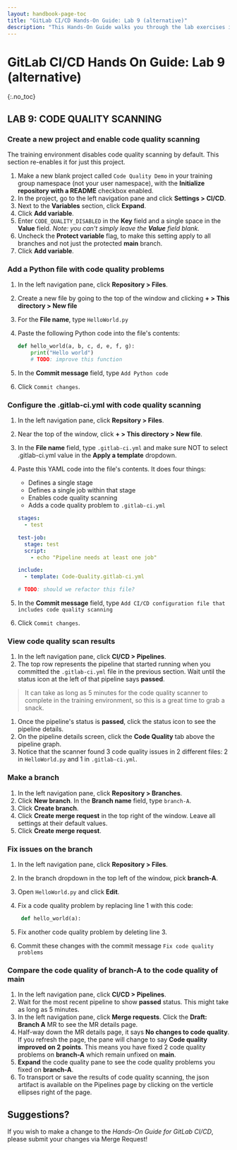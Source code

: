 ```yaml
---
layout: handbook-page-toc
title: "GitLab CI/CD Hands-On Guide: Lab 9 (alternative)"
description: "This Hands-On Guide walks you through the lab exercises in the GitLab CI/CD course."
---
```

# GitLab CI/CD Hands On Guide: Lab 9 (alternative)
{:.no_toc}

## LAB 9: CODE QUALITY SCANNING

### Create a new project and enable code quality scanning
The training environment disables code quality scanning by default. This section re-enables it for just this project.

1. Make a new blank project called `Code Quality Demo` in your training group namespace (not your user namespace), with the **Initialize repository with a README** checkbox enabled.
1. In the project, go to the left navigation pane and click **Settings > CI/CD**.
1. Next to the **Variables** section, click **Expand**.
1. Click **Add variable**.
1. Enter `CODE_QUALITY_DISABLED` in the **Key** field and a single space in the **Value** field. *Note: you can't simply leave the **Value** field blank.*
1. Uncheck the **Protect variable** flag, to make this setting apply to all branches and not just the protected **main** branch. 
1. Click **Add variable**.

### Add a Python file with code quality problems
1. In the left navigation pane, click **Repository > Files**.
1. Create a new file by going to the top of the window and clicking **+ > This directory > New file**
1. For the **File name**, type `HelloWorld.py`
1. Paste the following Python code into the file's contents:

    ```python
    def hello_world(a, b, c, d, e, f, g):
        print("Hello world")
        # TODO: improve this function
    ```
1. In the **Commit message** field, type `Add Python code`
1. Click `Commit changes`.


### Configure the .gitlab-ci.yml with code quality scanning

1. In the left navigation pane, click **Repsitory > Files**.
1. Near the top of the window, click **+ > This directory > New file**.
1. In the **File name** field, type `.gitlab-ci.yml` and make sure NOT to select .gitlab-ci.yml value in the **Apply a template** dropdown.
1. Paste this YAML code into the file's contents. It does four things:
    * Defines a single stage
    * Defines a single job within that stage
    * Enables code quality scanning
    * Adds a code quality problem to `.gitlab-ci.yml`

    ```yml
    stages:
      - test
    
    test-job:
      stage: test
      script:
        - echo "Pipeline needs at least one job"

    include:
      - template: Code-Quality.gitlab-ci.yml
   
    # TODO: should we refactor this file?
    ```
1. In the **Commit message** field, type `Add CI/CD configuration file that includes code quality scanning`
1. Click `Commit changes`.


### View code quality scan results

1. In the left navigation pane, click **CI/CD > Pipelines**.
1. The top row represents the pipeline that started running when you committed the `.gitlab-ci.yml` file in the previous section. Wait until the status icon at the left of that pipeline says **passed**. 
> It can take as long as 5 minutes for the code quality scanner to complete in the training environment, so this is a great time to grab a snack.
1. Once the pipeline's status is **passed**, click the status icon to see the pipeline details.
1. On the pipeline details screen, click the **Code Quality** tab above the pipeline graph.
1. Notice that the scanner found 3 code quality issues in 2 different files: 2 in `HelloWorld.py` and 1 in `.gitlab-ci.yml`.


### Make a branch

1. In the left navigation pane, click **Repository > Branches**. 
1. Click **New branch**. In the **Branch name** field, type `branch-A`. 
1. Click **Create branch**.
1. Click **Create merge request** in the top right of the window. Leave all settings at their default values. 
1. Click **Create merge request**.


### Fix issues on the branch

1. In the left navigation pane, click **Repository > Files**.
1. In the branch dropdown in the top left of the window, pick **branch-A**.
1. Open `HelloWorld.py` and click **Edit**.
1. Fix a code quality problem by replacing line 1 with this code:

   ```python
    def hello_world(a):
   ```
   
1. Fix another code quality problem by deleting line 3.
1. Commit these changes with the commit message `Fix code quality problems`


### Compare the code quality of **branch-A** to the code quality of **main**

1. In the left navigation pane, click **CI/CD > Pipelines**.
1. Wait for the most recent pipeline to show **passed** status. This might take as long as 5 minutes.
1. In the left navigation pane, click **Merge requests**. Click the **Draft: Branch A** MR to see the MR details page.
1. Half-way down the MR details page, it says **No changes to code quality**. If you refresh the page, the pane will change to say **Code quality improved on 2 points**. This means you have fixed 2 code quality problems on **branch-A** which remain unfixed on **main**.
1. **Expand** the code quality pane to see the code quality problems you fixed on **branch-A**.
1. To transport or save the results of code quality scanning, the json artifact is available on the Pipelines page by clicking on the verticle ellipses right of the page.  


## Suggestions?

If you wish to make a change to the *Hands-On Guide for GitLab CI/CD*, please submit your changes via Merge Request!
